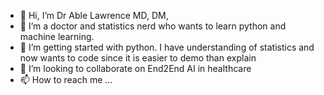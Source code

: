 - 👋 Hi, I’m Dr Able Lawrence MD, DM,
- 👀 I’m a doctor and statistics nerd who wants to learn python and machine learning.
- 🌱 I’m getting started with python. I have understanding of statistics and now wants to code since it is easier to demo than explain
- 💞️ I’m looking to collaborate on End2End AI in healthcare
- 📫 How to reach me ...

<!---
abledoc/abledoc is a ✨ special ✨ repository because its `README.md` (this file) appears on your GitHub profile.
You can click the Preview link to take a look at your changes.
--->
